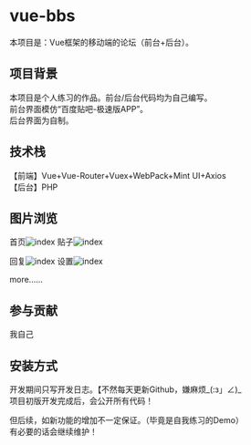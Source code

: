 # vue-bbs
本项目是：Vue框架的移动端的论坛（前台+后台）。 

## 项目背景  
本项目是个人练习的作品。前台/后台代码均为自己编写。  
前台界面模仿“百度贴吧-极速版APP”。  
后台界面为自制。  

## 技术栈  
【前端】Vue+Vue-Router+Vuex+WebPack+Mint UI+Axios  
【后台】PHP  

## 图片浏览  
首页![index](http://mardown-pic-1252666898.coscd.myqcloud.com/github-bbs/1.jpg)
贴子![index](http://mardown-pic-1252666898.coscd.myqcloud.com/github-bbs/2.jpg)
  
回复![index](http://mardown-pic-1252666898.coscd.myqcloud.com/github-bbs/3.jpg)
设置![index](http://mardown-pic-1252666898.coscd.myqcloud.com/github-bbs/4.jpg)
  
more......  

## 参与贡献  
我自己    

## 安装方式  
开发期间只写开发日志。【不然每天更新Github，嫌麻烦_(:з」∠)_  
项目初版开发完成后，会公开所有代码！  

但后续，如新功能的增加不一定保证。（毕竟是自我练习的Demo）  
有必要的话会继续维护！  
